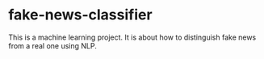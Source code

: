 # fake-news-classifier
This is a machine learning project. It is about how to distinguish fake news from a real one using NLP. 

